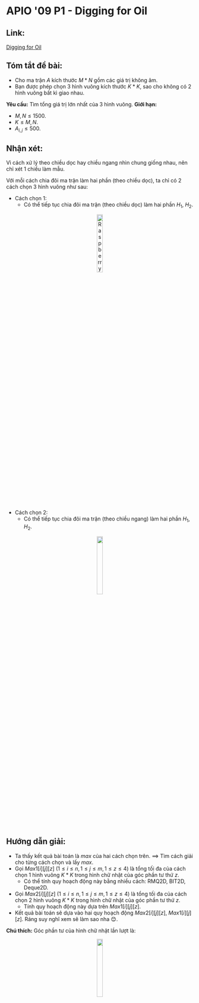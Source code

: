 
# APIO '09 P1 - Digging for Oil

## Link: 

[Digging for Oil](https://dmoj.ca/problem/apio09p1)

## Tóm tắt đề bài:

- Cho ma trận $A$ kích thước $M*N$ gồm các giá trị không âm.
- Bạn được phép chọn $3$ hình vuông kích thước $K*K$, sao cho không có $2$ hình vuông bất kì giao nhau.

**Yêu cầu:** Tìm tổng giá trị lớn nhất của 3 hình vuông.
**Giới hạn:** 
- $M,N\leq1500.$
- $K\leq M,N.$
- $A_{i,j}\leq 500.$
## Nhận xét:
Vì cách xử lý theo chiều dọc hay chiều ngang nhìn chung giống nhau, nên chỉ xét $1$ chiều làm mẫu.

Với mỗi cách chia đôi ma trận làm hai phần (theo chiều dọc), ta chỉ có $2$ cách chọn $3$ hình vuông như sau:

- Cách chọn 1: 
	- Có thể tiếp tục chia đôi ma trận (theo chiều dọc) làm hai phần $H_1$, $H_2$.

<figure>
<p align="center">
<img src="https://i.imgur.com/AHJngLO.png" alt="Raspberry pi" style="width:20%; border:0;">
</p>
</figure>


- Cách chọn 2:
	- Có thể tiếp tục chia đôi ma trận (theo chiều ngang) làm hai phần $H_1$, $H_2$.

<figure>
<p align="center">
<img src="https://i.imgur.com/X6cd2a9.png" style="width:20%; border:0;">
</p>
</figure>

## Hướng dẫn giải:
- Ta thấy kết quả bài toán là $max$ của hai cách chọn trên.
$\implies$ Tìm cách giải cho từng cách chọn và lấy $max$.
- Gọi $Max1[i][j][z]$ $(1\leq i\leq n, 1\leq j\leq m, 1\leq z\leq 4)$ là tổng tối đa của cách chọn $1$ hình vuông $K*K$ trong hình chữ nhật của góc phần tư thứ $z$.
	- Có thể tính quy hoạch động này bằng nhiều cách: RMQ2D, BIT2D, Deque2D.
- Gọi $Max2[i][j][z]$ $(1\leq i\leq n, 1\leq j\leq m, 1\leq z\leq 4)$ là tổng tối đa của cách chọn $2$ hình vuông $K*K$ trong hình chữ nhật của góc phần tư thứ $z$.
	- Tính quy hoạch động này dựa trên $Max1[i][j][z]$.
- Kết quả bài toán sẽ dựa vào hai quy hoạch động $Max2[i][j][z]$, $Max1[i][j][z]$. Ráng suy nghĩ xem sẽ làm sao nha 😊.

**Chú thích:** Góc phần tư của hình chữ nhật lần lượt là:
<figure>
<p align="center">
<img src="https://i.imgur.com/dC632Dy.png" style="width:20%; border:0;">
</p>
</figure>


